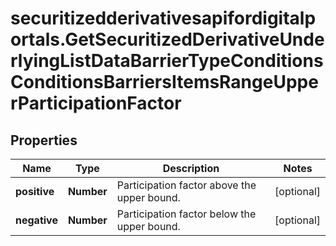# securitizedderivativesapifordigitalportals.GetSecuritizedDerivativeUnderlyingListDataBarrierTypeConditionsConditionsBarriersItemsRangeUpperParticipationFactor

## Properties

Name | Type | Description | Notes
------------ | ------------- | ------------- | -------------
**positive** | **Number** | Participation factor above the upper bound. | [optional] 
**negative** | **Number** | Participation factor below the upper bound. | [optional] 


